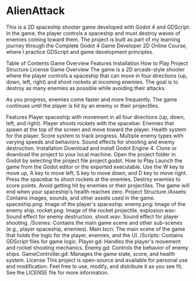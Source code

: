 # AlienAttack

This is a 2D spaceship shooter game developed with Godot 4 and GDScript. In the game, the player controls a spaceship and must destroy waves of enemies coming toward them. The project is built as part of my learning journey through the Complete Godot 4 Game Developer 2D Online Course, where I practice GDScript and game development principles.

Table of Contents
Game Overview
Features
Installation
How to Play
Project Structure
License
Game Overview
The game is a 2D arcade-style shooter where the player controls a spaceship that can move in four directions (up, down, left, right) and shoot rockets at incoming enemies. The goal is to destroy as many enemies as possible while avoiding their attacks.

As you progress, enemies come faster and more frequently. The game continues until the player is hit by an enemy or their projectiles.

Features
Player spaceship with movement in all four directions (up, down, left, and right).
Player shoots rockets with the spacebar.
Enemies that spawn at the top of the screen and move toward the player.
Health system for the player.
Score system to track progress.
Multiple enemy types with varying speeds and behaviors.
Sound effects for shooting and enemy destruction.
Installation
Download and install Godot Engine 4.
Clone or download the project to your local machine.
Open the project folder in Godot by selecting the project file project.godot.
How to Play
Launch the game from the Godot editor or the exported executable.
Use the W key to move up, A key to move left, S key to move down, and D key to move right.
Press the spacebar to shoot rockets at the enemies.
Destroy enemies to score points. Avoid getting hit by enemies or their projectiles.
The game will end when your spaceship's health reaches zero.
Project Structure
/Assets: Contains images, sounds, and other assets used in the game.
spaceship.png: Image of the player's spaceship.
enemy.png: Image of the enemy ship.
rocket.png: Image of the rocket projectile.
explosion.wav: Sound effect for enemy destruction.
shoot.wav: Sound effect for player shooting.
/Scenes: Contains the main game scene and other sub-scenes (e.g., player spaceship, enemies).
Main.tscn: The main scene of the game that holds the logic for the player, enemies, and the UI.
/Scripts: Contains GDScript files for game logic.
Player.gd: Handles the player's movement and rocket shooting mechanics.
Enemy.gd: Controls the behavior of enemy ships.
GameController.gd: Manages the game state, score, and health system.
License
This project is open-source and available for personal use and modification. Feel free to use, modify, and distribute it as you see fit. See the LICENSE file for more information.
